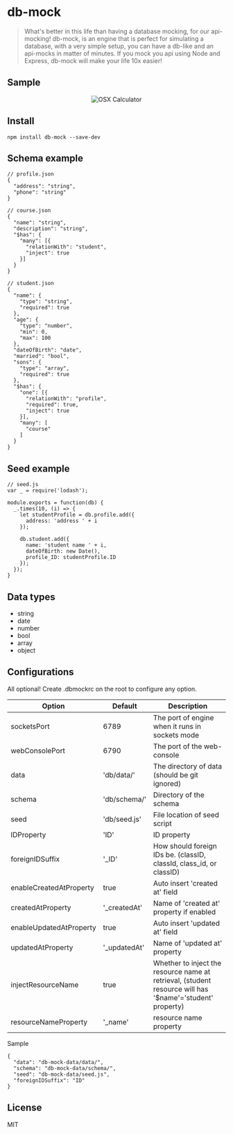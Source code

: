 # db-mock

> What's better in this life than having a database mocking, for our api-mocking!
> db-mock, is an engine that is perfect for simulating a database, with
> a very simple setup, you can have a db-like and an api-mocks in matter of minutes.
> If you mock you api using Node and Express, db-mock will make your life 10x easier!

## Sample
<p align="center">
  <img align="center" src="http://s21.postimg.org/jrydvffo7/OSX_CALC.png" alt="OSX Calculator" />
</p>


## Install
```
npm install db-mock --save-dev
```

## Schema example
```
// profile.json
{
  "address": "string",
  "phone": "string"  
}
```

```
// course.json
{
  "name": "string",
  "description": "string",
  "$has": {
    "many": [{
      "relationWith": "student",
      "inject": true
    }]
  }
}
```

```
// student.json
{
  "name": {
    "type": "string",
    "required": true
  },
  "age": {
    "type": "number",
    "min": 0,
    "max": 100
  },
  "dateOfBirth": "date",
  "married": "bool",
  "sons": {
    "type": "array",
    "required": true
  },
  "$has": {
    "one": [{
      "relationWith": "profile",
      "required": true,
      "inject": true
    }],
    "many": [
      "course"
    ]
  }
}
```

## Seed example
```
// seed.js
var _ = require('lodash');

module.exports = function(db) {
  _.times(10, (i) => {
    let studentProfile = db.profile.add({
      address: 'address ' + i
    });

    db.student.add({
      name: 'student name ' + i,
      dateOfBirth: new Date(),
      profile_ID: studentProfile.ID
    });
  });
}
```

## Data types
- string
- date
- number
- bool
- array
- object

## Configurations
All optional! Create .dbmockrc on the root to configure any option.

Option                    | Default            | Description 
------------------------- | ------------------ | ---------------------
socketsPort               | 6789               | The port of engine when it runs in sockets mode
webConsolePort            | 6790               | The port of the web-console
data                      | 'db/data/'         | The directory of data (should be git ignored)
schema                    | 'db/schema/'       | Directory of the schema
seed                      | 'db/seed.js'       | File location of seed script
IDProperty                | 'ID'               | ID property
foreignIDSuffix           | '_ID'              | How should foreign IDs be. (classID, classId, class_id, or classID)
enableCreatedAtProperty   | true               | Auto insert 'created at' field
createdAtProperty         | '_createdAt'       | Name of 'created at' property if enabled
enableUpdatedAtProperty   | true               | Auto insert 'updated at' field
updatedAtProperty         | '_updatedAt'       | Name of 'updated at' property
injectResourceName        | true               | Whether to inject the resource name at retrieval, (student resource will has '$name'='student' property)
resourceNameProperty      | '_name'            | resource name property

Sample
```
{
  "data": "db-mock-data/data/",
  "schema": "db-mock-data/schema/",
  "seed": "db-mock-data/seed.js",
  "foreignIDSuffix": "ID"
}
```

## License
MIT